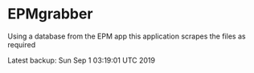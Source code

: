 # EPMgrabber
Using a database from the EPM app this application scrapes the files as required


Latest backup: Sun Sep 1 03:19:01 UTC 2019
